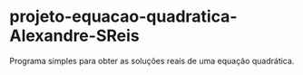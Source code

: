 # projeto-equacao-quadratica-Alexandre-SReis
Programa simples para obter as soluções reais de uma equação quadrática.
